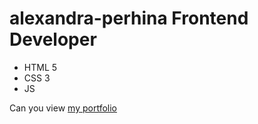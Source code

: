 # alexandra-perhina Frontend Developer 
- HTML 5
- CSS 3
- JS
 
 Can you view  [ my portfolio](https://alexandra-pershina.github.io/alexandra-pershina/)
